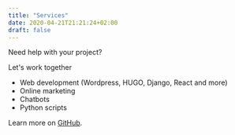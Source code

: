 ```yaml
---
title: "Services"
date: 2020-04-21T21:21:24+02:00
draft: false
---
```


Need help with your project? 

Let's work together

* Web development (Wordpress, HUGO, Django, React and more)
* Online marketing
* Chatbots
* Python scripts

Learn more on [GitHub](https://github.com/radipawelec).

